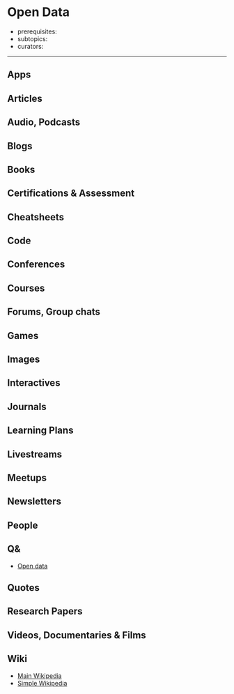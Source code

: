 # Open Data

- prerequisites:
- subtopics:
- curators:

------

## Apps

## Articles

## Audio, Podcasts

## Blogs

## Books

## Certifications & Assessment

## Cheatsheets

## Code

## Conferences

## Courses

## Forums, Group chats

## Games

## Images

## Interactives

## Journals

## Learning Plans

## Livestreams

## Meetups

## Newsletters

## People

## Q&

- [Open data](https://opendata.stackexchange.com)

## Quotes

## Research Papers

## Videos, Documentaries & Films

## Wiki

- [Main Wikipedia](https://en.wikipedia.org/wiki/Open_data)
- [Simple Wikipedia]()
